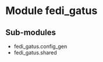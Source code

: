 Module fedi_gatus
=================

Sub-modules
-----------
* fedi_gatus.config_gen
* fedi_gatus.shared